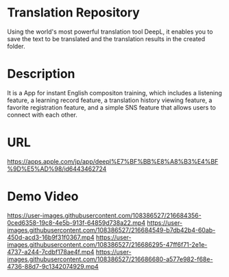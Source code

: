 # Translation Repository  
Using the world's most powerful translation tool DeepL, it enables you to save the text to be translated and the translation results in the created folder.  
# Description  
It is a App for instant English compositon training, which includes a listening feature, a learning record feature, a translation history viewing feature, a favorite registration feature, and a simple SNS feature that allows users to connect with each other.  
# URL  
https://apps.apple.com/jp/app/deepl%E7%BF%BB%E8%A8%B3%E4%BF%9D%E5%AD%98/id6443462724  
# Demo Video  
https://user-images.githubusercontent.com/108386527/216684356-0ced6358-19c8-4e5b-913f-64859d738a22.mp4
https://user-images.githubusercontent.com/108386527/216684549-b7db42b4-60ab-450d-acd3-16b9f31f0367.mp4
https://user-images.githubusercontent.com/108386527/216686295-47ff6f71-2e1e-4737-a244-7cdbf178ae4f.mp4
https://user-images.githubusercontent.com/108386527/216686680-a577e982-f68e-4736-88d7-9c1342074929.mp4



